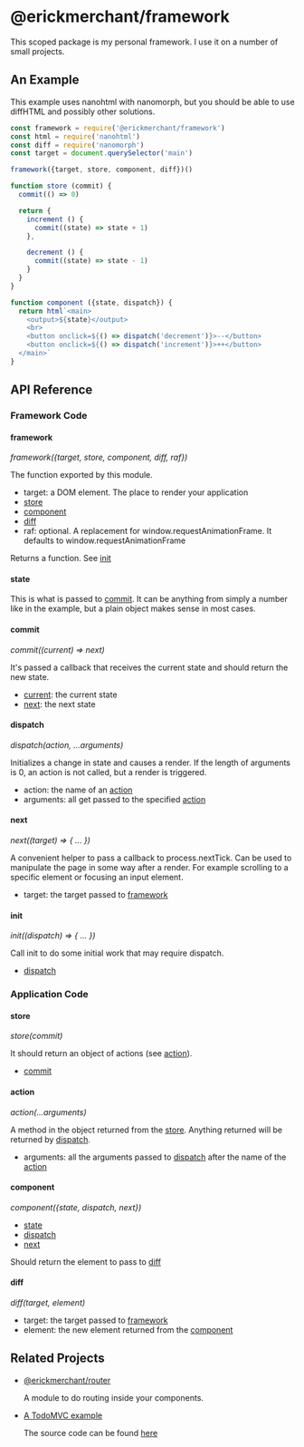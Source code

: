 # @erickmerchant/framework

This scoped package is my personal framework. I use it on a number of small projects.

## An Example

This example uses nanohtml with nanomorph, but you should be able to use diffHTML and possibly other solutions.

``` javascript
const framework = require('@erickmerchant/framework')
const html = require('nanohtml')
const diff = require('nanomorph')
const target = document.querySelector('main')

framework({target, store, component, diff})()

function store (commit) {
  commit(() => 0)

  return {
    increment () {
      commit((state) => state + 1)
    },

    decrement () {
      commit((state) => state - 1)
    }
  }
}

function component ({state, dispatch}) {
  return html`<main>
    <output>${state}</output>
    <br>
    <button onclick=${() => dispatch('decrement')}>--</button>
    <button onclick=${() => dispatch('increment')}>++</button>
  </main>`
}
```


## API Reference

### Framework Code

#### framework

_framework({target, store, component, diff, raf})_

The function exported by this module.

- target: a DOM element. The place to render your application
- [store](#store)
- [component](#component)
- [diff](#diff)
- raf: optional. A replacement for window.requestAnimationFrame. It defaults to window.requestAnimationFrame

Returns a function. See [init](#init)

#### state

This is what is passed to [commit](#commit). It can be anything from simply a number like in the example, but a plain object makes sense in most cases.

#### commit

_commit((current) => next)_

It's passed a callback that receives the current state and should return the new state.

- [current](#state): the current state
- [next](#next): the next state

#### dispatch

_dispatch(action, ...arguments)_

Initializes a change in state and causes a render. If the length of arguments is 0, an action is not called, but a render is triggered.

- action: the name of an [action](#action)
- arguments: all get passed to the specified [action](#action)

#### next

_next((target) => { ... })_

A convenient helper to pass a callback to process.nextTick. Can be used to manipulate the page in some way after a render. For example scrolling to a specific element or focusing an input element.

- target: the target passed to [framework](#framework)

#### init

_init((dispatch) => { ... })_

Call init to do some initial work that may require dispatch.

- [dispatch](#dispatch)

### Application Code

#### store

_store(commit)_

It should return an object of actions (see [action](#action)).

- [commit](#commit)

#### action

_action(...arguments)_

A method in the object returned from the [store](#store). Anything returned will be returned by [dispatch](#dispatch).

- arguments: all the arguments passed to [dispatch](#dispatch) after the name of the [action](#action)

#### component

_component({state, dispatch, next})_

- [state](#state)
- [dispatch](#dispatch)
- [next](#next)

Should return the element to pass to [diff](#diff)

#### diff

_diff(target, element)_

- target: the target passed to [framework](#framework)
- element: the new element returned from the [component](#component)


## Related Projects

- [@erickmerchant/router](https://github.com/erickmerchant/router)

  A module to do routing inside your components.

- [A TodoMVC example](https://todo.erickmerchant.com)

  The source code can be found [here](https://github.com/erickmerchant/framework-todo)
